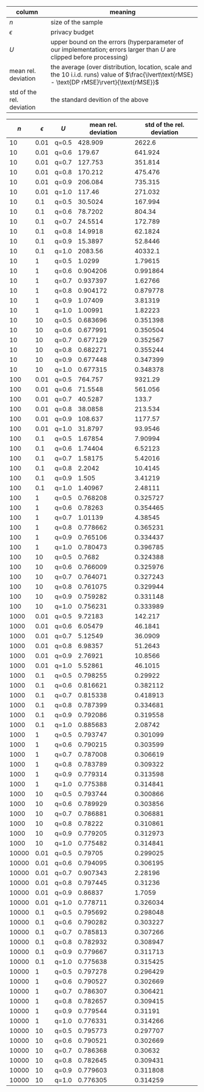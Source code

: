 | column                    | meaning |
|---------------------------|---------|
| $n$                       | size of the sample |
| $\epsilon$                | privacy budget |
| $U$                       | upper bound on the errors (hyperparameter of our implementation; errors larger than $U$ are clipped before processing) |
| mean rel. deviation       | the average (over distribution, location, scale and the 10 i.i.d. runs) value of $\frac{\lvert\text{rMSE} - \text{DP rMSE}\rvert}{\text{rMSE}}$ |
| std of the rel. deviation | the standard devition of the above |

|   $n$ |   $\epsilon$ | $U$   |   mean rel. deviation |   std of the rel. deviation |
|-------|--------------|-------|-----------------------|-----------------------------|
|    10 |         0.01 | q=0.5 |            428.909    |                 2622.6      |
|    10 |         0.01 | q=0.6 |            179.67     |                  641.924    |
|    10 |         0.01 | q=0.7 |            127.753    |                  351.814    |
|    10 |         0.01 | q=0.8 |            170.212    |                  475.476    |
|    10 |         0.01 | q=0.9 |            206.084    |                  735.315    |
|    10 |         0.01 | q=1.0 |            117.46     |                  271.032    |
|    10 |         0.1  | q=0.5 |             30.5024   |                  167.994    |
|    10 |         0.1  | q=0.6 |             78.7202   |                  804.34     |
|    10 |         0.1  | q=0.7 |             24.5514   |                  172.789    |
|    10 |         0.1  | q=0.8 |             14.9918   |                   62.1824   |
|    10 |         0.1  | q=0.9 |             15.3897   |                   52.8446   |
|    10 |         0.1  | q=1.0 |           2083.56     |                40332.1      |
|    10 |         1    | q=0.5 |              1.0299   |                    1.79615  |
|    10 |         1    | q=0.6 |              0.904206 |                    0.991864 |
|    10 |         1    | q=0.7 |              0.937397 |                    1.62766  |
|    10 |         1    | q=0.8 |              0.904172 |                    0.879778 |
|    10 |         1    | q=0.9 |              1.07409  |                    3.81319  |
|    10 |         1    | q=1.0 |              1.00991  |                    1.82223  |
|    10 |        10    | q=0.5 |              0.683696 |                    0.351398 |
|    10 |        10    | q=0.6 |              0.677991 |                    0.350504 |
|    10 |        10    | q=0.7 |              0.677129 |                    0.352567 |
|    10 |        10    | q=0.8 |              0.682271 |                    0.355244 |
|    10 |        10    | q=0.9 |              0.677448 |                    0.347399 |
|    10 |        10    | q=1.0 |              0.677315 |                    0.348378 |
|   100 |         0.01 | q=0.5 |            764.757    |                 9321.29     |
|   100 |         0.01 | q=0.6 |             71.5548   |                  561.056    |
|   100 |         0.01 | q=0.7 |             40.5287   |                  133.7      |
|   100 |         0.01 | q=0.8 |             38.0858   |                  213.534    |
|   100 |         0.01 | q=0.9 |            108.637    |                 1177.57     |
|   100 |         0.01 | q=1.0 |             31.8797   |                   93.9546   |
|   100 |         0.1  | q=0.5 |              1.67854  |                    7.90994  |
|   100 |         0.1  | q=0.6 |              1.74404  |                    6.52123  |
|   100 |         0.1  | q=0.7 |              1.58175  |                    5.42016  |
|   100 |         0.1  | q=0.8 |              2.2042   |                   10.4145   |
|   100 |         0.1  | q=0.9 |              1.505    |                    3.41219  |
|   100 |         0.1  | q=1.0 |              1.40967  |                    2.48111  |
|   100 |         1    | q=0.5 |              0.768208 |                    0.325727 |
|   100 |         1    | q=0.6 |              0.78263  |                    0.354465 |
|   100 |         1    | q=0.7 |              1.01139  |                    4.38545  |
|   100 |         1    | q=0.8 |              0.778662 |                    0.365231 |
|   100 |         1    | q=0.9 |              0.765106 |                    0.334437 |
|   100 |         1    | q=1.0 |              0.780473 |                    0.396785 |
|   100 |        10    | q=0.5 |              0.7682   |                    0.324388 |
|   100 |        10    | q=0.6 |              0.766009 |                    0.325976 |
|   100 |        10    | q=0.7 |              0.764071 |                    0.327243 |
|   100 |        10    | q=0.8 |              0.761075 |                    0.329944 |
|   100 |        10    | q=0.9 |              0.759282 |                    0.331148 |
|   100 |        10    | q=1.0 |              0.756231 |                    0.333989 |
|  1000 |         0.01 | q=0.5 |              9.72183  |                  142.217    |
|  1000 |         0.01 | q=0.6 |              6.05479  |                   46.1841   |
|  1000 |         0.01 | q=0.7 |              5.12549  |                   36.0909   |
|  1000 |         0.01 | q=0.8 |              6.98357  |                   51.2643   |
|  1000 |         0.01 | q=0.9 |              2.76921  |                   10.8566   |
|  1000 |         0.01 | q=1.0 |              5.52861  |                   46.1015   |
|  1000 |         0.1  | q=0.5 |              0.798255 |                    0.29922  |
|  1000 |         0.1  | q=0.6 |              0.816621 |                    0.382112 |
|  1000 |         0.1  | q=0.7 |              0.815338 |                    0.418913 |
|  1000 |         0.1  | q=0.8 |              0.787399 |                    0.334681 |
|  1000 |         0.1  | q=0.9 |              0.792086 |                    0.319558 |
|  1000 |         0.1  | q=1.0 |              0.885683 |                    2.08742  |
|  1000 |         1    | q=0.5 |              0.793747 |                    0.301099 |
|  1000 |         1    | q=0.6 |              0.790215 |                    0.303599 |
|  1000 |         1    | q=0.7 |              0.787008 |                    0.306619 |
|  1000 |         1    | q=0.8 |              0.783789 |                    0.309322 |
|  1000 |         1    | q=0.9 |              0.779314 |                    0.313598 |
|  1000 |         1    | q=1.0 |              0.775388 |                    0.314841 |
|  1000 |        10    | q=0.5 |              0.793744 |                    0.300866 |
|  1000 |        10    | q=0.6 |              0.789929 |                    0.303856 |
|  1000 |        10    | q=0.7 |              0.786881 |                    0.306881 |
|  1000 |        10    | q=0.8 |              0.78222  |                    0.310861 |
|  1000 |        10    | q=0.9 |              0.779205 |                    0.312973 |
|  1000 |        10    | q=1.0 |              0.775482 |                    0.314841 |
| 10000 |         0.01 | q=0.5 |              0.79705  |                    0.299025 |
| 10000 |         0.01 | q=0.6 |              0.794095 |                    0.306195 |
| 10000 |         0.01 | q=0.7 |              0.907343 |                    2.28196  |
| 10000 |         0.01 | q=0.8 |              0.797445 |                    0.31236  |
| 10000 |         0.01 | q=0.9 |              0.86837  |                    1.7059   |
| 10000 |         0.01 | q=1.0 |              0.778711 |                    0.326034 |
| 10000 |         0.1  | q=0.5 |              0.795692 |                    0.298048 |
| 10000 |         0.1  | q=0.6 |              0.790282 |                    0.303227 |
| 10000 |         0.1  | q=0.7 |              0.785813 |                    0.307266 |
| 10000 |         0.1  | q=0.8 |              0.782932 |                    0.308947 |
| 10000 |         0.1  | q=0.9 |              0.779667 |                    0.311713 |
| 10000 |         0.1  | q=1.0 |              0.775638 |                    0.315425 |
| 10000 |         1    | q=0.5 |              0.797278 |                    0.296429 |
| 10000 |         1    | q=0.6 |              0.790527 |                    0.302669 |
| 10000 |         1    | q=0.7 |              0.786307 |                    0.306421 |
| 10000 |         1    | q=0.8 |              0.782657 |                    0.309415 |
| 10000 |         1    | q=0.9 |              0.779544 |                    0.31191  |
| 10000 |         1    | q=1.0 |              0.776331 |                    0.314266 |
| 10000 |        10    | q=0.5 |              0.795773 |                    0.297707 |
| 10000 |        10    | q=0.6 |              0.790521 |                    0.302669 |
| 10000 |        10    | q=0.7 |              0.786368 |                    0.30632  |
| 10000 |        10    | q=0.8 |              0.782645 |                    0.309431 |
| 10000 |        10    | q=0.9 |              0.779603 |                    0.311808 |
| 10000 |        10    | q=1.0 |              0.776305 |                    0.314259 |


